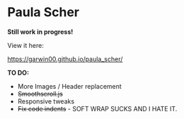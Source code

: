 # Paula Scher

**Still work in progress!**

View it here:

https://garwin00.github.io/paula_scher/

**TO DO:**

- More Images / Header replacement
- <s>Smoothscroll.js</s>
- Responsive tweaks
- <s>Fix code indents</s> - SOFT WRAP SUCKS AND I HATE IT. 
